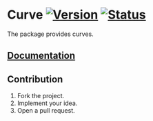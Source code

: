 # Curve [![Version][version-img]][version-url] [![Status][status-img]][status-url]

The package provides curves.

## [Documentation][doc]

## Contribution

1. Fork the project.
2. Implement your idea.
3. Open a pull request.

[doc]: https://bodoni.github.io/curve
[status-img]: https://travis-ci.org/bodoni/curve.svg?branch=master
[status-url]: https://travis-ci.org/bodoni/curve
[version-img]: https://img.shields.io/crates/v/curve.svg
[version-url]: https://crates.io/crates/curve

